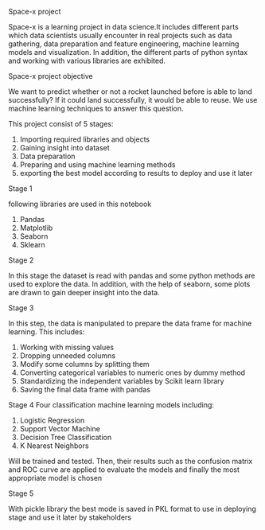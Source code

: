 Space-x project

  Space-x is a learning project in data science.It includes different parts which data scientists usually encounter in real projects such as data gathering, data   preparation and feature engineering, machine learning models and visualization. In addition, the different parts of python syntax and working with various libraries are exhibited.
  
Space-x project objective

We want to predict whether or not a rocket launched before is able to land successfully? If it could land successfully, it would be able to reuse. We use machine learning techniques to answer this question.

This project consist of 5 stages:

1. Importing required libraries and objects
2. Gaining insight into dataset
3. Data preparation
4. Preparing and using machine learning methods
5. exporting the best model according to results to deploy and use it later

Stage 1

following libraries are used in this notebook
 1. Pandas 
 2. Matplotlib
 3. Seaborn
 4. Sklearn
 
Stage 2

In this stage the dataset is read with pandas and some python methods are used to explore the data. In addition, with the help of seaborn, some plots are drawn to gain deeper insight into the data.

Stage 3

In this step, the data is manipulated to prepare the data frame for machine learning. This includes:
  1. Working with missing values
  2. Dropping unneeded columns
  3. Modify some columns by splitting them
  4. Converting categorical variables to numeric ones by dummy method
  5. Standardizing the independent variables by Scikit learn library
  6. Saving the final data frame with pandas

Stage 4
Four classification machine learning models including: 
  1. Logistic Regression
  2. Support Vector Machine
  3. Decision Tree Classification
  4. K Nearest Neighbors
  
  Will be trained and tested. Then, their results such as the confusion matrix and ROC curve are applied  to evaluate the models and finally the most appropriate model is chosen

Stage 5

With pickle library the best mode is saved in PKL format to use in deploying stage and use it later by stakeholders


